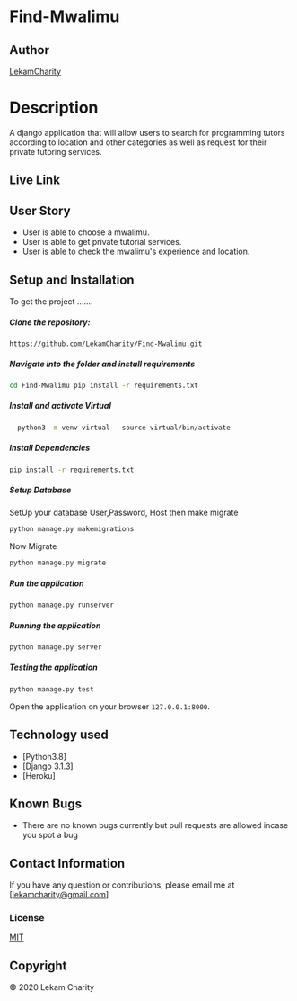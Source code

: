 # Find-Mwalimu
## Author  
  
[LekamCharity](https://github.com/LekamCharity/Find-Mwalimu.git)  
  
# Description  
A django application that will allow users to search for programming tutors according to location and other categories as well as request for their private tutoring services.
  
##  Live Link  


## User Story  
  
* User is able to choose a mwalimu.
* User is able to get private tutorial services. 
* User is able to check the mwalimu's experience and location.
  
  
## Setup and Installation  
To get the project .......  
  
##### Clone the repository:  
 ```
https://github.com/LekamCharity/Find-Mwalimu.git
```
##### Navigate into the folder and install requirements  
 ```bash 
cd Find-Mwalimu pip install -r requirements.txt 
```
##### Install and activate Virtual  
 ```bash 
- python3 -m venv virtual - source virtual/bin/activate  
```  
##### Install Dependencies  
 ```bash 
 pip install -r requirements.txt 
```  
 ##### Setup Database  
  SetUp your database User,Password, Host then make migrate  
 ```bash 
python manage.py makemigrations 
 ``` 
 Now Migrate  
 ```bash 
 python manage.py migrate 
```
##### Run the application  
 ```bash 
 python manage.py runserver 
``` 
##### Running the application  
 ```bash 
 python manage.py server 
```
##### Testing the application  
 ```bash 
 python manage.py test 
```
Open the application on your browser `127.0.0.1:8000`.  
  
  
## Technology used  
  
* [Python3.8]
* [Django 3.1.3]
* [Heroku]
  
## Known Bugs  
* There are no known bugs currently but pull requests are allowed incase you spot a bug  
  
## Contact Information   
If you have any question or contributions, please email me at [lekamcharity@gmail.com]  

### License
  [MIT](https://github.com/LekamCharity/Find-Mwalimu/blob/master/License)
  
## Copyright
© 2020 Lekam Charity

